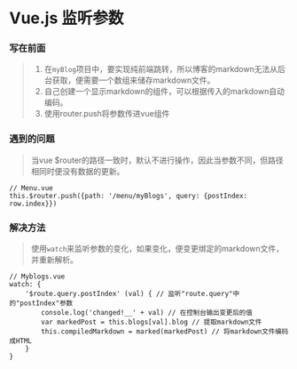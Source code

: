 # Vue.js 监听参数

### 写在前面
> 1. 在`myBlog`项目中，要实现纯前端跳转，所以博客的markdown无法从后台获取，便需要一个数组来储存markdown文件。
> 2. 自己创建一个显示markdown的组件，可以根据传入的markdown自动编码。
> 3. 使用router.push将参数传进vue组件

### 遇到的问题
> 当vue $router的路径一致时，默认不进行操作，因此当参数不同，但路径相同时便没有数据的更新。

```
// Menu.vue
this.$router.push({path: '/menu/myBlogs', query: {postIndex: row.index}})
```

### 解决方法
> 使用`watch`来监听参数的变化，如果变化，便变更绑定的markdown文件，并重新解析。

```
// Myblogs.vue
watch: {
    '$route.query.postIndex' (val) { // 监听"route.query"中的"postIndex"参数
        console.log('changed!__' + val) // 在控制台输出变更后的值
        var markedPost = this.blogs[val].blog // 提取markdown文件
        this.compiledMarkdown = marked(markedPost) // 将markdown文件编码成HTML
    }
}
```